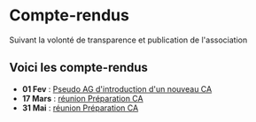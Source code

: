 # Compte-rendus

Suivant la volonté de transparence et publication de l'association

## Voici les compte-rendus

* **01 Fev** : [Pseudo AG d'introduction d'un nouveau CA](19.02.01ag-pv.md)
* **17 Mars** : [réunion Préparation CA](19.03.17ca-pv.md)
* **31 Mai** : [réunion Préparation CA](19.05.31ca-pv.md)

